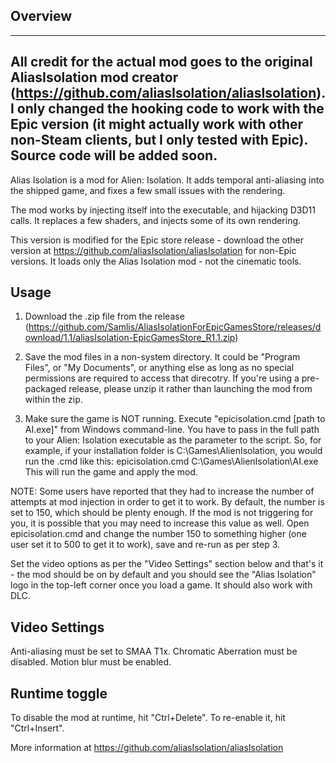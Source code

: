 Overview
--------

----------------------------------
All credit for the actual mod goes to the original AliasIsolation mod creator (https://github.com/aliasIsolation/aliasIsolation). I only changed the hooking code to work with the Epic version (it might actually work with other non-Steam clients, but I only tested with Epic). Source code will be added soon.
----------------------------------



Alias Isolation is a mod for Alien: Isolation. It adds temporal anti-aliasing into the shipped game, and fixes a few small issues with the rendering.

The mod works by injecting itself into the executable, and hijacking D3D11 calls. It replaces a few shaders, and injects some of its own rendering.

This version is modified for the Epic store release - download the other version at https://github.com/aliasIsolation/aliasIsolation for non-Epic versions. It loads only the Alias Isolation mod - not the cinematic tools. 

Usage
-----
1. Download the .zip file from the release (https://github.com/Samlis/AliasIsolationForEpicGamesStore/releases/download/1.1/aliasIsolation-EpicGamesStore_R1.1.zip)

2. Save the mod files in a non-system directory. It could be "Program Files", or "My Documents", or anything else as long as no special permissions are required to access that direcotry. If you're using a pre-packaged release, please unzip it rather than launching the mod from within the zip.

3. Make sure the game is NOT running. Execute "epicisolation.cmd [path to AI.exe]" from Windows command-line. You have to pass in the full path to your Alien: Isolation executable as the parameter to the script. So, for example, if your installation folder is C:\Games\AlienIsolation, you would run the .cmd like this:
epicisolation.cmd C:\Games\AlienIsolation\AI.exe
This will run the game and apply the mod.

NOTE: Some users have reported that they had to increase the number of attempts at mod injection in order to get it to work. By default, the number is set to 150, which should be plenty enough. If the mod is not triggering for you, it is possible that you may need to increase this value as well. Open epicisolation.cmd and change the number 150 to something higher (one user set it to 500 to get it to work), save and re-run as per step 3.

Set the video options as per the "Video Settings" section below and that's it - the mod should be on by default and you should see the "Alias Isolation" logo in the top-left corner once you load a game. It should also work with DLC.


Video Settings
--------------

Anti-aliasing must be set to SMAA T1x.
Chromatic Aberration must be disabled.
Motion blur must be enabled.


Runtime toggle
--------------

To disable the mod at runtime, hit "Ctrl+Delete". To re-enable it, hit "Ctrl+Insert".

More information at https://github.com/aliasIsolation/aliasIsolation
